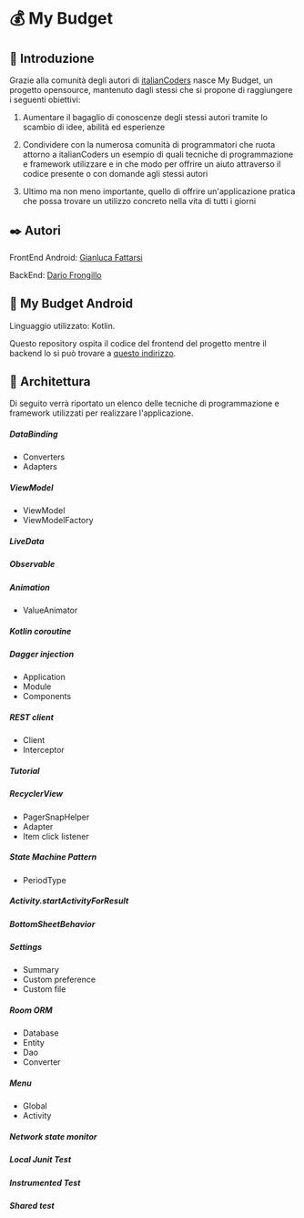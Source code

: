 # :moneybag: My Budget

## :pencil: Introduzione
Grazie alla comunità degli autori di [italianCoders](https://italiancoders.it) nasce My Budget, un progetto opensource, mantenuto dagli stessi che si propone di raggiungere i seguenti obiettivi:

1. Aumentare il bagaglio di conoscenze degli stessi autori tramite lo scambio di idee, abilità ed esperienze

2. Condividere con la numerosa comunità di programmatori che ruota attorno a italianCoders un esempio di quali tecniche di programmazione e framework utilizzare e in che modo per offrire un aiuto attraverso il codice presente o con domande agli stessi autori

3. Ultimo ma non meno importante, quello di offrire un'applicazione pratica che possa trovare un utilizzo concreto nella vita di tutti i giorni

## :black_nib: Autori
FrontEnd Android: [Gianluca Fattarsi](https://gianlucafattarsi.github.io/)

BackEnd: [Dario Frongillo](http://dariofrongillo.com)

## :iphone: My Budget Android
Linguaggio utilizzato: Kotlin.

Questo repository ospita il codice del frontend del progetto mentre il backend lo si può trovare a [questo indirizzo](https://github.com/ItalianCoders/mybudget2-api).


## :microscope: Architettura
Di seguito verrà riportato un elenco delle tecniche di programmazione e framework utilizzati per realizzare l'applicazione.

##### DataBinding
- Converters
- Adapters

##### ViewModel
- ViewModel
- ViewModelFactory

##### LiveData

##### Observable

##### Animation
- ValueAnimator

##### Kotlin coroutine

##### Dagger injection
- Application
- Module
- Components

##### REST client
- Client
- Interceptor

##### Tutorial

##### RecyclerView
- PagerSnapHelper
- Adapter
- Item click listener

##### State Machine Pattern
- PeriodType

##### Activity.startActivityForResult

##### BottomSheetBehavior

##### Settings
- Summary
- Custom preference
- Custom file

##### Room ORM
- Database
- Entity
- Dao
- Converter

##### Menu
- Global
- Activity

##### Network state monitor

##### Local Junit Test

##### Instrumented Test

##### Shared test

